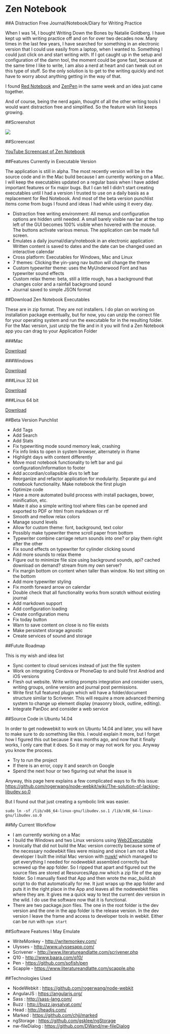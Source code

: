 # Zen Notebook #

##A Distraction Free Journal/Notebook/Diary for Writing Practice

When I was 14, I bought Writing Down the Bones by Natalie Goldberg. I have kept up with writing practice off and on 
for over two decades now. Many times in the last few years, I have searched for something in an electronic version 
that I could use easily from a laptop, when I wanted to. Something I could just click on and start writing with. If I
 got caught up in the setup and configuration of the damn tool, the moment could be gone fast, 
 because at the same time I like to write, I am also a nerd at heart and can tweak out on this type of stuff. So the 
 only solution is to get to the writing quickly and not have to worry about anything getting in the way of that.
 
I found [Red Notebook](http://rednotebook.sourceforge.net) and [ZenPen](http://github.com/tholman/zenpen) in the same week and an idea just came 
together. 

And of course, being the nerd again, thought of all the other writing tools I would want distraction free and 
simplified. So the feature wish list keeps growing.

##Screenshot

![](https://www.dropbox.com/s/m2z8qscpo23jatt/Screenshot%202014-10-05%2016.48.31.png?dl=0)

##Screencast

[YouTube Screencast of Zen Notebook](https://www.youtube.com/watch?v=XuOEtBkhGsc)

##Features Currently in Executable Version

The application is still in alpha. The most recently version will be in the source code and in the Mac build because 
I am currently working on a Mac. I will keep the executables updated on a regular basis when I have added 
important features or fix major bugs. But I can tell I didn't start creating executables until I had a version I 
trusted to use on a daily basis as a replacement for Red Notebook. And most of the beta version punchlist items come 
from bugs I found and ideas I had while using it every day.

* Distraction free writing environment: All menus and configuration options are hidden until needed. A small barely 
visible nav bar at the top left of the GUI becomes 100% visible when hovered with the mouse. The buttons activate 
various menus. The application can be made full screen.
* Emulates a daily journal/diary/notebook in an electronic application: Written content is saved to dates and the 
date can be changed used an interactive calendar
* Cross platform: Executables for Windows, Mac and Linux
* 7 themes: Clicking the yin-yang nav button will change the theme
* Custom typewriter theme: uses the MyUnderwood Font and has typewriter sound effects
* Custom relax theme: beta, still a little rough, has a background that changes color and a rainfall background sound
* Journal saved to simple JSON format

##Download Zen Notebook Executables

These are in zip format. They are not installers. I do plan on working on installation package eventually, 
but for now, you can unzip the correct file for your operating system and run the executable for in the resulting 
folder. For the Mac version, just unzip the file and in it you will find a Zen Notebook app you can drag to your 
Application Folder

###Mac

[Download](http://stephanmiller.com/sites/default/files/software/mac.zip)

###Windows

[Download](http://stephanmiller.com/sites/default/files/software/windows.zip)

###Linux 32 bit

[Download](http://stephanmiller.com/sites/default/files/software/linux-x64.zip)

###Linux 64 bit

[Download](http://stephanmiller.com/sites/default/files/software/linux-x32.zip)

##Beta Version Punchlist

* Add Tags
* Add Search
* Add Stats
* Fix typewriting mode sound memory leak, crashing
* Fix info links to open in system browser, alternately in iframe
* Highlight days with content differently
* Move most notebook functionality to left bar and gui configuration/information to footer
* Add accordian/collapsible divs to left bar
* Reorganize and refactor application for modularity. Separate gui and notebook functionality. Make notebook the 
first plugin
* Optimize code
* Have a more automated build process with install packages, bower, minification, etc.
* Make it also a simple writing tool where files can be opened and exported to PDF or html from markdown or rtf
* Smooth and mellow relax colors
* Manage sound levels
* Allow for custom theme: font, background, text color
* Possibly make typewriter theme scroll paper from bottom
* Typewriter combine carriage return sounds into one? or play them right after the other
* Fix sound effects on typewriter for cylinder clicking sound
* Add more sounds to relax theme
* Figure out to minimize file size using background sounds, api? cached download on demand? stream from my own server?
* Fix margin bottom on content when taller than window. No text sitting on the bottom
* Add more typewriter styling
* Fix month forward arrow on calendar
* Double check that all functionality works from scratch without existing journal
* Add markdown support
* Add configuration loading
* Create configuration menu
* Fix today button
* Warn to save content on close is no file exists
* Make persistent storage agnostic
* Create services of sound and storage

##Futute Roadmap

This is my wish and idea list

* Sync content to cloud services instead of just the file system
* Work on integrating Cordova or PhoneGap to and build first Andriod and iOS versions
* Flesh out website. Write writing prompts integration and consider users, writing groups, 
online version and journal post permissions.
* Write first full featured plugin which will have a folder/document structure similar to Scrivener. This will 
require a more advanced theming system to change up element display (masonry block, outline, editing).
* Integrate PanDoc and consider a web service

##Source Code in Ubuntu 14.04

In order to get nodewebkit to work on Ubuntu 14.04 and later, you will have to make sure to do something like this. I
 would explain it more, but I forget how I figured this out because it was months ago, and now that it finally works,
  I only care that it does. So it may or may not work for you. Anyway you know the process.
  
  * Try to run the project
  * If there is an error, copy it and search on Google
  * Spend the next hour or two figuring out what the issue is
  
Anyway, this page here explains a few complicated ways to fix this issue: 
    https://github.com/rogerwang/node-webkit/wiki/The-solution-of-lacking-libudev.so.0

But I found out that just creating a symbolic link was easier.

`sudo ln -sf /lib/x86_64-linux-gnu/libudev.so.1 /lib/x86_64-linux-gnu/libudev.so.0`

##My Current Workflow

* I am currently working on a Mac
* I build the Windows and two Linux versions using [Web2Executable](https://github.com/jyapayne/Web2Executable)
* Ironically that did not build the Mac version correctly because some of the necessary nodewbkit files were missing 
and since I am not a Mac developer I built the initial Mac version with [nuwk!](http://codeb.it/nuwk/) which managed 
to get everything I needed for nodewebkit assembled correctly but screwed up the app folder. So I ripped that apart 
and figured out the source files are stored at Resources/App.nw which a zip file of the app folder. So I manually 
fixed that App and then wrote the mac_build.sh script to do that automatically for me. It just wraps up the app 
folder and puts it in the right place in the App and leaves all the nodewebkit files where they are. It gives me a 
quick way to test the current dev version in the wild. I do use the software now that it is functional.
* There are two package.json files. The one in the root folder is the dev version and the one in the app folder is 
the release version. In the dev version I leave the frame and access to developer tools in webkit. Either can be run 
with `npm start`

##Software Features I May Emulate

- WriteMonkey - http://writemonkey.com/
- Ulysses - http://www.ulyssesapp.com/
- Scrivener - http://www.literatureandlatte.com/scrivener.php
- Q10 - http://www.baara.com/q10/
- Pen - https://github.com/sofish/pen
- Scapple - https://www.literatureandlatte.com/scapple.php

##Technologies Used

- NodeWebkit : https://github.com/rogerwang/node-webkit
- AngularJS  : https://angularjs.org/
- Sass : http://sass-lang.com/
- Buzz : http://buzz.jaysalvat.com/
- Head : http://headjs.com/
- Marked : https://github.com/chjj/marked
- ngStorage : https://github.com/gsklee/ngStorage
- nw-fileDialog : https://github.com/DWand/nw-fileDialog
